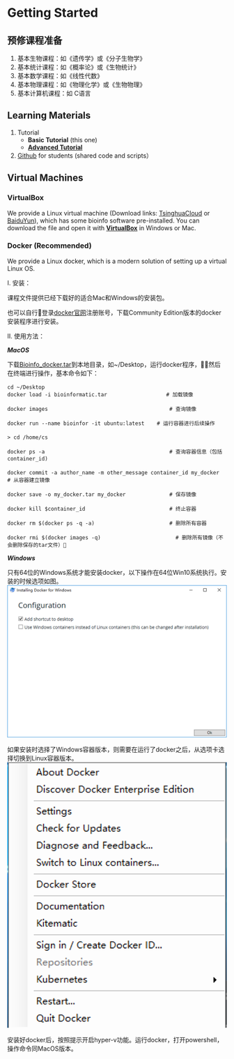 # Getting Started

## 预修课程准备

1. 基本生物课程：如《遗传学》或《分子生物学》
2. 基本统计课程：如《概率论》或《生物统计》
3. 基本数学课程：如《线性代数》
4. 基本物理课程：如《物理化学》或《生物物理》
5. 基本计算机课程：如 C语言

## Learning Materials

1. Tutorial 
   * **Basic Tutorial** \(this one\) 
   * [**Advanced Tutorial**](https://lulab.gitbook.io/training)  
2. [Github](https://github.com/lulab/Shared) for students \(shared code and scripts）

## Virtual Machines

### VirtualBox

We provide a Linux virtual machine \(Download links: [TsinghuaCloud](https://cloud.tsinghua.edu.cn/d/08cb34ba57cf44b8aea9/) or [BaiduYun](https://pan.baidu.com/s/1ETkey)\), which has some bioinfo software pre-installed. You can download the file and open it with [**VirtualBox**](https://www.virtualbox.org/wiki/Downloads) in Windows or Mac.

### Docker \(Recommended\)

We provide a Linux docker, which is a modern solution of setting up a virtual Linux OS.

I. 安装：

课程文件提供已经下载好的适合Mac和Windows的安装包。

也可以自行登录[docker官网](https://www.docker.com/get-docker)注册账号，下载Community Edition版本的docker安装程序进行安装。

II. 使用方法：

_**MacOS**_

下载[Bioinfo\_docker.tar](https://cloud.tsinghua.edu.cn/f/fef06408bbc446f6bb6e/?dl=1)到本地目录，如~/Desktop，运行docker程序，然后在终端进行操作，基本命令如下：

```text
cd ~/Desktop
docker load -i bioinformatic.tar                   # 加载镜像

docker images                                       # 查询镜像

docker run --name bioinfor -it ubuntu:latest    # 运行容器进行后续操作

> cd /home/cs

docker ps -a                                        # 查询容器信息（包括container_id)

docker commit -a author_name -m other_message container_id my_docker      # 从容器建立镜像

docker save -o my_docker.tar my_docker              # 保存镜像

docker kill $container_id                           # 终止容器

docker rm $(docker ps -q -a)                        # 删除所有容器

docker rmi $(docker images -q)                        # 删除所有镜像（不会删除保存的tar文件）
```

_**Windows**_

只有64位的Windows系统才能安装docker，以下操作在64位Win10系统执行。安装的时候选项如图。  
![](/.gitbook/assets/docker_installation.png)

如果安装时选择了Windows容器版本，则需要在运行了docker之后，从选项卡选择切换到Linux容器版本。  
![](/.gitbook/assets/docker_switch.png)

安装好docker后，按照提示开启hyper-v功能。运行docker，打开powershell，操作命令同MacOS版本。



